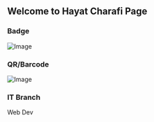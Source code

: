 ## Welcome to Hayat Charafi  Page


### Badge
![Image](badges/hayatcharafi.png)

### QR/Barcode
![Image](qr/qr_hayatcharafi.png)
### IT Branch
Web Dev
